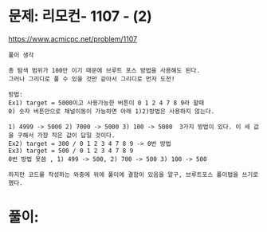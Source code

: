 # 문제: 리모컨- 1107 - (2)
https://www.acmicpc.net/problem/1107
```
풀이 생각

총 탐색 범위가 100만 이기 때문에 브루트 포스 방법을 사용해도 된다.  
그러나 그리디로 풀 수 있을 것만 같아서 그리디로 먼저 도전!

방법:
Ex1) target = 5000이고 사용가능한 버튼이 0 1 2 4 7 8 9라 할때
0) 숫자 버튼만으로 채널이동이 가능하면 아래 1)2)방법은 사용하지 않는다.

1) 4999 -> 5000 2) 7000 -> 5000 3) 100 -> 5000  3가지 방법이 있다. 이 세 값을 구해서 가장 작은 값이 답일 것이다.
Ex2) target = 300 / 0 1 2 3 4 7 8 9 -> 0번 방법
Ex3) target = 500 / 0 1 2 3 4 7 8 9
0번 방법 못씀 , 1) 499 -> 500, 2) 700 -> 500 3) 100 -> 500

하지만 코드를 작성하는 와중에 위에 풀이에 결함이 있음을 알구, 브루트포스 풀이법을 쓰기로 했다.
```

# 풀이:
``` python

```
